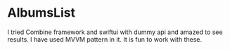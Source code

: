 # AlbumsList

I tried Combine framework and swiftui with dummy api and amazed to see results. I have used MVVM pattern in it. It is fun to work with these. 
